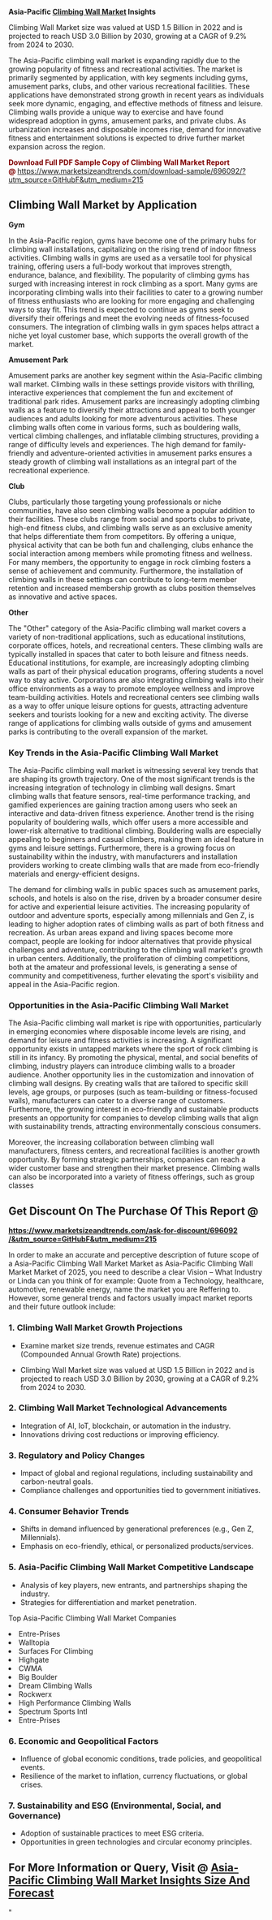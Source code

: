 <p><strong>Asia-Pacific&nbsp;<a href=""https://www.marketsizeandtrends.com/download-sample/696092/&amp;utm_source=GitHubF&amp;utm_medium=215"">Climbing Wall Market</a> Insights</strong></p><p>Climbing Wall Market size was valued at USD 1.5 Billion in 2022 and is projected to reach USD 3.0 Billion by 2030, growing at a CAGR of 9.2% from 2024 to 2030.</p><p><p>The Asia-Pacific climbing wall market is expanding rapidly due to the growing popularity of fitness and recreational activities. The market is primarily segmented by application, with key segments including gyms, amusement parks, clubs, and other various recreational facilities. These applications have demonstrated strong growth in recent years as individuals seek more dynamic, engaging, and effective methods of fitness and leisure. Climbing walls provide a unique way to exercise and have found widespread adoption in gyms, amusement parks, and private clubs. As urbanization increases and disposable incomes rise, demand for innovative fitness and entertainment solutions is expected to drive further market expansion across the region.</p><p><p><strong><span style="color: #800000;">Download Full PDF Sample Copy of Climbing Wall Market Report @</span>&nbsp;</strong><a href="https://www.marketsizeandtrends.com/download-sample/696092/?utm_source=GitHubF&amp;utm_medium=215" target="_blank">https://www.marketsizeandtrends.com/download-sample/696092/?utm_source=GitHubF&amp;utm_medium=215</a></p></p><h2>Climbing Wall Market by Application</h2><p><strong>Gym</strong></p><p>In the Asia-Pacific region, gyms have become one of the primary hubs for climbing wall installations, capitalizing on the rising trend of indoor fitness activities. Climbing walls in gyms are used as a versatile tool for physical training, offering users a full-body workout that improves strength, endurance, balance, and flexibility. The popularity of climbing gyms has surged with increasing interest in rock climbing as a sport. Many gyms are incorporating climbing walls into their facilities to cater to a growing number of fitness enthusiasts who are looking for more engaging and challenging ways to stay fit. This trend is expected to continue as gyms seek to diversify their offerings and meet the evolving needs of fitness-focused consumers. The integration of climbing walls in gym spaces helps attract a niche yet loyal customer base, which supports the overall growth of the market.<p><strong>Amusement Park</strong></p><p>Amusement parks are another key segment within the Asia-Pacific climbing wall market. Climbing walls in these settings provide visitors with thrilling, interactive experiences that complement the fun and excitement of traditional park rides. Amusement parks are increasingly adopting climbing walls as a feature to diversify their attractions and appeal to both younger audiences and adults looking for more adventurous activities. These climbing walls often come in various forms, such as bouldering walls, vertical climbing challenges, and inflatable climbing structures, providing a range of difficulty levels and experiences. The high demand for family-friendly and adventure-oriented activities in amusement parks ensures a steady growth of climbing wall installations as an integral part of the recreational experience.<p><strong>Club</strong></p><p>Clubs, particularly those targeting young professionals or niche communities, have also seen climbing walls become a popular addition to their facilities. These clubs range from social and sports clubs to private, high-end fitness clubs, and climbing walls serve as an exclusive amenity that helps differentiate them from competitors. By offering a unique, physical activity that can be both fun and challenging, clubs enhance the social interaction among members while promoting fitness and wellness. For many members, the opportunity to engage in rock climbing fosters a sense of achievement and community. Furthermore, the installation of climbing walls in these settings can contribute to long-term member retention and increased membership growth as clubs position themselves as innovative and active spaces.<p><strong>Other</strong></p><p>The "Other" category of the Asia-Pacific climbing wall market covers a variety of non-traditional applications, such as educational institutions, corporate offices, hotels, and recreational centers. These climbing walls are typically installed in spaces that cater to both leisure and fitness needs. Educational institutions, for example, are increasingly adopting climbing walls as part of their physical education programs, offering students a novel way to stay active. Corporations are also integrating climbing walls into their office environments as a way to promote employee wellness and improve team-building activities. Hotels and recreational centers see climbing walls as a way to offer unique leisure options for guests, attracting adventure seekers and tourists looking for a new and exciting activity. The diverse range of applications for climbing walls outside of gyms and amusement parks is contributing to the overall expansion of the market.<h3>Key Trends in the Asia-Pacific Climbing Wall Market</h3><p>The Asia-Pacific climbing wall market is witnessing several key trends that are shaping its growth trajectory. One of the most significant trends is the increasing integration of technology in climbing wall designs. Smart climbing walls that feature sensors, real-time performance tracking, and gamified experiences are gaining traction among users who seek an interactive and data-driven fitness experience. Another trend is the rising popularity of bouldering walls, which offer users a more accessible and lower-risk alternative to traditional climbing. Bouldering walls are especially appealing to beginners and casual climbers, making them an ideal feature in gyms and leisure settings. Furthermore, there is a growing focus on sustainability within the industry, with manufacturers and installation providers working to create climbing walls that are made from eco-friendly materials and energy-efficient designs.<p>The demand for climbing walls in public spaces such as amusement parks, schools, and hotels is also on the rise, driven by a broader consumer desire for active and experiential leisure activities. The increasing popularity of outdoor and adventure sports, especially among millennials and Gen Z, is leading to higher adoption rates of climbing walls as part of both fitness and recreation. As urban areas expand and living spaces become more compact, people are looking for indoor alternatives that provide physical challenges and adventure, contributing to the climbing wall market's growth in urban centers. Additionally, the proliferation of climbing competitions, both at the amateur and professional levels, is generating a sense of community and competitiveness, further elevating the sport's visibility and appeal in the Asia-Pacific region.<h3>Opportunities in the Asia-Pacific Climbing Wall Market</h3><p>The Asia-Pacific climbing wall market is ripe with opportunities, particularly in emerging economies where disposable income levels are rising, and demand for leisure and fitness activities is increasing. A significant opportunity exists in untapped markets where the sport of rock climbing is still in its infancy. By promoting the physical, mental, and social benefits of climbing, industry players can introduce climbing walls to a broader audience. Another opportunity lies in the customization and innovation of climbing wall designs. By creating walls that are tailored to specific skill levels, age groups, or purposes (such as team-building or fitness-focused walls), manufacturers can cater to a diverse range of customers. Furthermore, the growing interest in eco-friendly and sustainable products presents an opportunity for companies to develop climbing walls that align with sustainability trends, attracting environmentally conscious consumers.<p>Moreover, the increasing collaboration between climbing wall manufacturers, fitness centers, and recreational facilities is another growth opportunity. By forming strategic partnerships, companies can reach a wider customer base and strengthen their market presence. Climbing walls can also be incorporated into a variety of fitness offerings, such as group classes</p><h2><strong>Get Discount On The Purchase Of This Report @&nbsp;</strong></h2><p><strong><a href=""https://www.marketsizeandtrends.com/ask-for-discount/696092/&amp;utm_source=GitHubF&amp;utm_medium=215"" target=""_blank"">https://www.marketsizeandtrends.com/ask-for-discount/696092<br />/&amp;utm_source=GitHubF&amp;utm_medium=215</a></strong></p><p>In order to make an accurate and perceptive description of future scope of a Asia-Pacific&nbsp;Climbing Wall Market Market as Asia-Pacific&nbsp;Climbing Wall Market Market of 2025, you need to describe a clear Vision &ndash; What Industry or Linda can you think of for example: Quote from a Technology, healthcare, automotive, renewable energy, name the market you are Reffering to. However, some general trends and factors usually impact market reports and their future outlook include:</p><h3>1.&nbsp;<strong>Climbing Wall Market Growth Projections</strong></h3><ul><li>Examine market size trends, revenue estimates and CAGR (Compounded Annual Growth Rate) projections.</li><li><p>Climbing Wall Market size was valued at USD 1.5 Billion in 2022 and is projected to reach USD 3.0 Billion by 2030, growing at a CAGR of 9.2% from 2024 to 2030.</p></li></ul><h3>2.&nbsp;<strong>Climbing Wall Market Technological Advancements</strong></h3><ul><li>Integration of AI, IoT, blockchain, or automation in the industry.</li><li>Innovations driving cost reductions or improving efficiency.</li></ul><h3>3.&nbsp;<strong>Regulatory and Policy Changes</strong></h3><ul><li>Impact of global and regional regulations, including sustainability and carbon-neutral goals.</li><li>Compliance challenges and opportunities tied to government initiatives.</li></ul><h3>4.&nbsp;<strong>Consumer Behavior Trends</strong></h3><ul><li>Shifts in demand influenced by generational preferences (e.g., Gen Z, Millennials).</li><li>Emphasis on eco-friendly, ethical, or personalized products/services.</li></ul><h3>5.&nbsp;<strong>Asia-Pacific Climbing Wall Market Competitive Landscape</strong></h3><ul><li>Analysis of key players, new entrants, and partnerships shaping the industry.</li><li>Strategies for differentiation and market penetration.</li></ul><p data-pm-slice=""1 1 []"">Top Asia-Pacific Climbing Wall Market Companies</p><div data-test-id=""""><p><li>Entre-Prises</li><li> Walltopia</li><li> Surfaces For Climbing</li><li> Highgate</li><li> CWMA</li><li> Big Boulder</li><li> Dream Climbing Walls</li><li> Rockwerx</li><li> High Performance Climbing Walls</li><li> Spectrum Sports Intl</li><li> Entre-Prises</li></p></div><h3>6.&nbsp;<strong>Economic and Geopolitical Factors</strong></h3><ul><li>Influence of global economic conditions, trade policies, and geopolitical events.</li><li>Resilience of the market to inflation, currency fluctuations, or global crises.</li></ul><h3>7.&nbsp;<strong>Sustainability and ESG (Environmental, Social, and Governance)</strong></h3><ul><li>Adoption of sustainable practices to meet ESG criteria.</li><li>Opportunities in green technologies and circular economy principles.</li></ul><h2><strong>For More Information or Query, Visit @&nbsp;</strong><a href=""https://www.verifiedmarketreports.com/product/climbing-wall-market/"" target=""_blank"">Asia-Pacific Climbing Wall Market Insights Size And Forecast</a></h2>"
